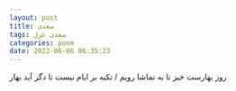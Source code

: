 ```yaml
---
layout: post
title: سعدی
tags: سعدی غزل
categories: poem
date: 2022-06-06 06:35:23
---
```


روز بهارست خیز تا به تماشا رویم / تکیه بر ایام نیست تا دگر آید بهار
